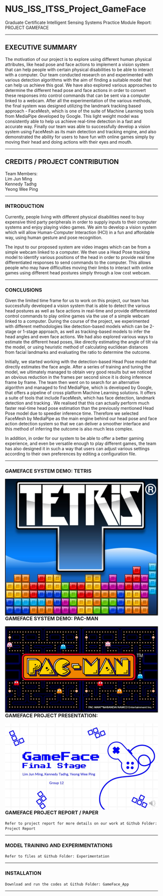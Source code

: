 # NUS_ISS_ITSS_Project_GameFace
Graduate Certificate Intelligent Sensing Systems Practice Module Report: PROJECT GAMEFACE

---

## EXECUTIVE SUMMARY
The motivation of our project is to explore using different human physical attributes, like head pose and face actions to implement a vision system that can help people with certain physical disabilities to be able to interact with a computer. Our team conducted research on and experimented with various detection algorithms with the aim of finding a suitable model that can help us achieve this goal. We have also explored various approaches to determine the different head pose and face actions in order to convert these responses into control commands that can be sent via a computer linked to a webcam. After all the experimentation of the various methods, the final system was designed utilizing the landmark tracking based approach - FaceMesh, which is one of the suite of Machine Learning tools from MediaPipe developed by Google. This light weight model was consistently able to help us achieve real-time detection in a fast and accurate way. Finally our team was able to successfully develop a vision system using FaceMesh as its main detection and tracking engine, and also demonstrated the ability for users to have fun with online games simply by moving their head and doing actions with their eyes and mouth.

---

## CREDITS / PROJECT CONTRIBUTION

Team Members:<br>
Lim Jun Ming<br>
Kennedy Tadhg<br>
Yeong Wee Ping

---

### INTRODUCTION

Currently, people living with different physical disabilities need to buy expensive third party peripherals in order to supply inputs to their computer systems and enjoy playing video games. We aim to develop a vision system which will allow Human-Computer Interaction (HCI) in a fun and affordable way, using human gesture and pose recognition.

The input to our proposed system are video images which can be from a simple webcam linked to a computer. We then use a Head Pose tracking model to identify various positions of the head in order to provide real time differentiated responses to send commands to the computer. This allows people who may have difficulties moving their limbs to interact with online games using different head postures simply through a low cost webcam.

---

### CONCLUSIONS
Given the limited time frame for us to work on this project, our team has successfully developed a vision system that is able to detect the various head postures as well as face actions in real-time and provide differentiated control commands to play online games via the use of a simple webcam linked to a computer. During the course of the project, we experimented with different methodologies like detection-based models which can be  2-stage or 1-stage approach, as well as tracking-based models to infer the head angles and even face actions. We had also explored various ways to estimate the different head poses, like directly estimating the angle of tilt via the model, or using heuristic method of calculating euclidean distances from facial landmarks and evaluating the ratio to determine the outcome.

Initially, we started working with the detection-based Head Pose model that directly estimates the face angle. After a series of training and tuning the model, we ultimately managed to obtain very good results but we noticed an obvious reduction in the frames per second since it is doing inference frame by frame. The team then went on to search for an alternative algorithm and managed to find MediaPipe, which is developed by Google, that offers a pipeline of cross platform Machine Learning solutions. It offers a suite of tools that include FaceMesh, which has face detection, landmark detection and tracking . We realised that this can actually perform much faster real-time head pose estimation than the previously mentioned Head Pose model due to speedier inference time. Therefore we selected FaceMesh by MediaPipe as the main engine behind our head pose and face action detection system so that we can deliver a smoother interface and this method of inferring the outcome is also much less complex.

In addition, in order for our system to be able to offer a better gaming experience, and even be versatile enough to play different games, the team has also designed it in such a way that users can adjust various settings according to their own preferences by editing a configuration file.

---

### GAMEFACE SYSTEM DEMO: TETRIS
<a href="https://www.youtube.com/watch?v=CACX7UZhgvE">
<img src="Miscellaneous/Tetris_logo.jpg"
   style="float: left; margin-right: 0px;" />
</a>

---

### GAMEFACE SYSTEM DEMO: PAC-MAN
<a href="https://www.youtube.com/watch?v=WYYBJ30Bomc">
<img src="Miscellaneous/Pacman.png"
   style="float: left; margin-right: 0px;" />
</a>

---

### GAMEFACE PROJECT PRESENTATION: 
<a href="https://www.youtube.com/watch?v=CACX7UZhgvE">
<img src="Miscellaneous/Gameface.jpg"
   style="float: left; margin-right: 0px;" />
</a>

---

### GAMEFACE PROJECT REPORT / PAPER

`Refer to project report for more details on our work at Github Folder: Project Report`

---
### MODEL TRAINING AND EXPERIMENTATIONS

`Refer to files at Github Folder: Experimentation`

---

### INSTALLATION

`Download and run the codes at Github Folder: GameFace_App`

---

